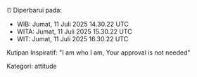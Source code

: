 ⏰ Diperbarui pada:
- WIB: Jumat, 11 Juli 2025 14.30.22 UTC
- WITA: Jumat, 11 Juli 2025 15.30.22 UTC
- WIT: Jumat, 11 Juli 2025 16.30.22 UTC

Kutipan Inspiratif:
"I am who I am, Your approval is not needed"


Kategori: attitude

